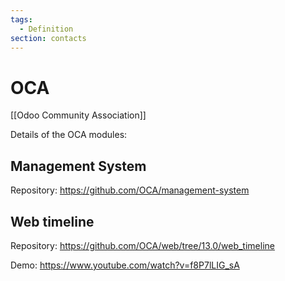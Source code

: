 ```yaml
---
tags:
  - Definition
section: contacts
---
```

# OCA

[[Odoo Community Association]]

Details of the OCA modules:

## Management System

Repository: <https://github.com/OCA/management-system>

## Web timeline

Repository: <https://github.com/OCA/web/tree/13.0/web_timeline>

Demo: <https://www.youtube.com/watch?v=f8P7lLIG_sA>
